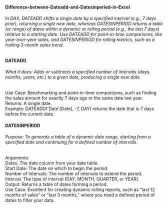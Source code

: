 #### Difference-between-Dateadd-and-Datesinperiod-in-Excel
###### In DAX, DATEADD shifts a single date by a specified interval (e.g., 7 days prior), returning a single new date, whereas DATESINPERIOD returns a table (or range) of dates within a dynamic or rolling period (e.g., the last 7 days) relative to a starting date. Use DATEADD for point-in-time comparisons, like year-over-year sales, and DATESINPERIOD for rolling metrics, such as a trailing 3-month sales trend.  
#### DATEADD  
###### What it does: Adds or subtracts a specified number of intervals (days, months, years, etc.) to a given date, producing a single new date.     
Use Case: Benchmarking and point-in-time comparisons, such as finding the sales amount for exactly 7 days ago or the same date last year.       
Returns: A single date.     
Example: DATEADD('Date'[Date], -7, DAY) returns the date that is 7 days before the current date.     
#### DATESINPERIOD    
###### Purpose: To generate a table of a dynamic date range, starting from a specified date and continuing for a defined number of intervals.    
Arguments:    
Dates: The date column from your date table.     
Start Date: The date on which to begin the period.     
Number of Intervals: The number of intervals to extend the period.     
Interval: The type of interval (DAY, MONTH, QUARTER, or YEAR).     
Output: Returns a table of dates forming a period.     
Use Case: Excellent for creating dynamic rolling reports, such as "last 12 months of sales" or "last 3 months," where you need a defined period of dates to filter your data.    
